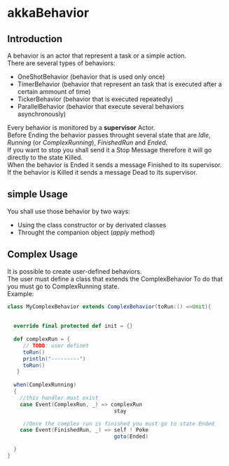 # akkaBehavior

## Introduction

A behavior is an actor that represent a task or a simple action.  
There are several types of behaviors:  
* OneShotBehavior (behavior that is used only once)
* TimerBehavior (behavior that represent an task that is executed after a certain ammount of time)
* TickerBehavior (behavior that is executed repeatedly)
* ParallelBehavior (behavior that execute several behaviors asynchronously)

Every behavior is monitored by a **supervisor** Actor.  
Before Ending the behavior passes throught several state that are *Idle*, *Running* (or *ComplexRunning*), *FinishedRun* and *Ended*.  
If you want to stop you shall send it a Stop Message therefore it will go directly to the state Killed.  
When the behavior is Ended it sends a message Finished to its supervisor.  
If the behavior is Killed it sends a message Dead to its supervisor.  

## simple Usage
You shall use those behavior by two ways:  
* Using the class constructor or by derivated classes
* Throught the companion object (*apply* method)

## Complex Usage
It is possible to create user-defined behaviors.  
The user must define a class that extends the ComplexBehavior
To do that you must go to ComplexRunning state.  
Example:  

```scala
class MyComplexBehavior extends ComplexBehavior(toRun:() =>Unit){
 
  
  override final protected def init = {}
  
  def complexRun = {
     // TODO: user definet
     toRun()
     println("---------")
     toRun()
   }
  
  when(ComplexRunning)
  {
    //this handler must exist
    case Event(ComplexRun, _) => complexRun
                                  stay

     //Once the complex run is finished you must go to state Ended	
    case Event(FinishedRun, _) => self ! Poke
                                  goto(Ended) 

  }
}


```

